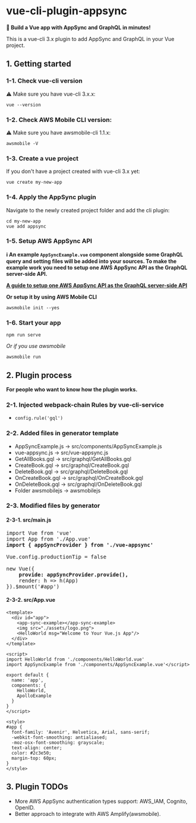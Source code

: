 # vue-cli-plugin-appsync

**:rocket: Build a Vue app with AppSync and GraphQL in minutes!**

This is a vue-cli 3.x plugin to add AppSync and GraphQL in your Vue project.

## 1. Getting started

### 1-1. Check vue-cli version
:warning: Make sure you have vue-cli 3.x.x:

```
vue --version
```

### 1-2. Check AWS Mobile CLI version:
:warning: Make sure you have awsmobile-cli 1.1.x:

```
awsmobile -V
```

### 1-3. Create a vue project
If you don't have a project created with vue-cli 3.x yet:

```
vue create my-new-app
```

### 1-4. Apply the AppSync plugin
Navigate to the newly created project folder and add the cli plugin:

```
cd my-new-app
vue add appsync
```

### 1-5. Setup AWS AppSync API 

**:information_source: An example `AppSyncExample.vue` component alongside some GraphQL query and setting files will be added into your sources. To make the example work you need to setup one AWS AppSync API as the GraphQL server-side API.**

[**A guide to setup one AWS AppSync API as the GraphQL server-side API**](https://github.com/komushi/vue-appsync-study#2-manually-setup-aws-appsync-graphql-api-server-side-with-aws-management-console)

**Or setup it by using AWS Mobile CLI**
```
awsmobile init --yes
```

### 1-6. Start your app

```
npm run serve
```

*Or if you use awsmobile*

```
awsmobile run
```

## 2. Plugin process
**For people who want to know how the plugin works.**

### 2-1. Injected webpack-chain Rules by vue-cli-service

- `config.rule('gql')`

### 2-2. Added files in generator template
* AppSyncExample.js -> src/components/AppSyncExample.js
* vue-appsync.js -> src/vue-appsync.js
* GetAllBooks.gql -> src/graphql/GetAllBooks.gql
* CreateBook.gql -> src/graphql/CreateBook.gql
* DeleteBook.gql -> src/graphql/DeleteBook.gql
* OnCreateBook.gql -> src/graphql/OnCreateBook.gql
* OnDeleteBook.gql -> src/graphql/OnDeleteBook.gql
* Folder awsmobilejs -> awsmobilejs

### 2-3. Modified files by generator
#### 2-3-1. src/main.js
<pre>
import Vue from 'vue'
import App from './App.vue'
<b>import { appSyncProvider } from './vue-appsync'</b>

Vue.config.productionTip = false

new Vue({
    <b>provide: appSyncProvider.provide(),</b>
    render: h => h(App)
}).$mount('#app')
</pre>

#### 2-3-2. src/App.vue
```
<template>
  <div id="app">
    <app-sync-example></app-sync-example>
    <img src="./assets/logo.png">
    <HelloWorld msg="Welcome to Your Vue.js App"/>
  </div>
</template>

<script>
import HelloWorld from './components/HelloWorld.vue'
import AppSyncExample from './components/AppSyncExample.vue'</script>

export default {
  name: 'app',
  components: {
    HelloWorld,
    ApolloExample
  }
}
</script>

<style>
#app {
  font-family: 'Avenir', Helvetica, Arial, sans-serif;
  -webkit-font-smoothing: antialiased;
  -moz-osx-font-smoothing: grayscale;
  text-align: center;
  color: #2c3e50;
  margin-top: 60px;
}
</style>
```

## 3. Plugin TODOs
* More AWS AppSync authentication types support: AWS_IAM, Cognito, OpenID.
* Better approach to integrate with AWS Amplify(awsmobile).